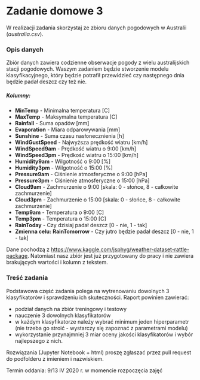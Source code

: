 # Zadanie domowe 3
W realizacji zadania skorzystaj ze zbioru danych pogodowych w Australii (*australia.csv*).

### Opis danych
Zbiór danych zawiera codzienne obserwacje pogody z wielu australijskich stacji pogodowych. Waszym zadaniem będzie stworzenie modelu klasyfikacyjnego, który będzie potrafił przewidzieć czy następnego dnia będzie padał deszcz czy też nie.

##### Kolumny:
- **MinTemp** - Minimalna temperatura [C]
- **MaxTemp** - Maksymalna temperatura [C]
- **Rainfall** - Suma opadów [mm]
- **Evaporation** - Miara odparowywania [mm]
- **Sunshine** - Suma czasu nasłonecznienia [h]
- **WindGustSpeed** - Najwyższa prędkość wiatru [km/h]
- **WindSpeed9am** - Prędkość wiatru o 9:00 [km/h]
- **WindSpeed3pm** - Prędkość wiatru o 15:00 [km/h]
- **Humidity9am** - Wilgotność o 9:00 [%]
- **Humidity3pm** - Wilgotność o 15:00 [%]
- **Pressure9am** - Ciśnienie atmosferyczne o 9:00 [hPa]
- **Pressure3pm** - Ciśnienie atmosferyczne o 15:00 [hPa]
- **Cloud9am** - Zachmurzenie o 9:00 [skala: 0 - słońce, 8 - całkowite zachmurzenie]
- **Cloud3pm** - Zachmurzenie o 15:00 [skala: 0 - słońce, 8 - całkowite zachmurzenie]
- **Temp9am** - Temperatura o 9:00 [C]
- **Temp3pm** - Temperatura o 15:00 [C]
- **RainToday** - Czy dzisiaj padał deszcz [0 - nie, 1 - tak]
-  **Zmienna celu:** **RainTomorrow** - Czy jutro będzie padał deszcz [0 - nie, 1 - tak]

Dane pochodzą z https://www.kaggle.com/jsphyg/weather-dataset-rattle-package. Natomiast nasz zbiór jest już przygotowany do pracy i nie zawiera brakujących wartości i kolumn z tekstem.

### Treść zadania
Podstawowa część zadania polega na wytrenowaniu dowolnych 3 klasyfikatorów i sprawdzeniu ich skuteczności.
Raport powinien zawierać:
- podział danych na zbiór treningowy i testowy
- nauczenie 3 dowolnych klasyfikatorów
- w każdym klasyfikatorze należy wybrać minimum jeden hiperparametr (nie trzeba go stroić - wystarczy się zapoznać z parametrami modelu)
- wykorzystanie przynajmniej 3 miar oceny jakości klasyfikatorów i wybór najlepszego z nich.


Rozwiązania (Jupyter Notebook + html) proszę zgłaszać przez pull request do podfolderu z imieniem i nazwiskiem.

Termin oddania: 9/13 IV 2020 r. w momencie rozpoczęcia zajęć
